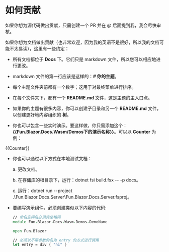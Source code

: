 # 如何贡献

如果你想为源代码做出贡献，只需创建一个 PR 并在 @ 后面提到我，我会尽快审核。

如果你想为文档做出贡献（也非常欢迎，因为我的英语不是很好，所以我的文档可能不太易读），这里有一些约定：

- 所有文档都位于 **Docs** 下。它们只是 markdown 文件，所以您可以相应地进行更改。

- markdown 文件的第一行应该是这样的：**# 你的主题**。

- 每个主题文件夹前都有一个数字；这用于对最终菜单进行排序。

- 在每个文件夹下，都有一个 **README.md** 文件，这是主题的主入口点。

- 如果你的主题有很多内容，你可以创建子目录和另一个 **README.md** 文件，以创建更好地内容组织的 **树**。

- 你也可以包含一些实时演示。要这样做，你只需添加这个：**{{Fun.Blazor.Docs.Wasm/Demos下的演示名称}}**。可以以 **Counter** 为例：

{{Counter}}

- 你也可以通过以下方式在本地测试文档：

   a. 更改文档。
   
   b. 在存储库的根目录下，运行：dotnet fsi build.fsx -- -p docs。
   
   c. 运行：dotnet run --project .\Fun.Blazor.Docs.Server\Fun.Blazor.Docs.Server.fsproj。

- 要编写演示组件，必须创建类似以下内容的代码:

    ```fsharp
    // 命名空间名必须完全相同
    module Fun.Blazor.Docs.Wasm.Demos.DemoName

    open Fun.Blazor

    // 必须以不带参数的名为 entry 的方式进行调用
    let entry = div { "hi" }
    ```